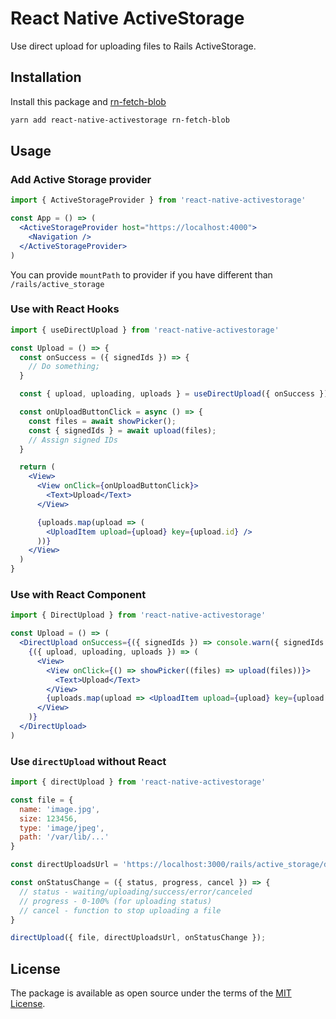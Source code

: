 # React Native ActiveStorage

Use direct upload for uploading files to Rails ActiveStorage.

## Installation

Install this package and [rn-fetch-blob](rn-fetch-blob)

```sh
yarn add react-native-activestorage rn-fetch-blob
```

## Usage

### Add Active Storage provider

```jsx
import { ActiveStorageProvider } from 'react-native-activestorage'

const App = () => (
  <ActiveStorageProvider host="https://localhost:4000">
    <Navigation />
  </ActiveStorageProvider>
)
```

You can provide `mountPath` to provider if you have different than `/rails/active_storage`

### Use with React Hooks

```jsx
import { useDirectUpload } from 'react-native-activestorage'

const Upload = () => {
  const onSuccess = ({ signedIds }) => {
    // Do something;
  }

  const { upload, uploading, uploads } = useDirectUpload({ onSuccess });

  const onUploadButtonClick = async () => {
    const files = await showPicker();
    const { signedIds } = await upload(files);
    // Assign signed IDs
  }

  return (
    <View>
      <View onClick={onUploadButtonClick}>
        <Text>Upload</Text>
      </View>

      {uploads.map(upload => (
        <UploadItem upload={upload} key={upload.id} />
      ))}
    </View>
  )
}
```

### Use with React Component

```jsx
import { DirectUpload } from 'react-native-activestorage'

const Upload = () => (
  <DirectUpload onSuccess={({ signedIds }) => console.warn({ signedIds })}>
    {({ upload, uploading, uploads }) => (
      <View>
        <View onClick={() => showPicker((files) => upload(files))}>
          <Text>Upload</Text>
        </View>
        {uploads.map(upload => <UploadItem upload={upload} key={upload.id} />)}
      </View>
    )}
  </DirectUpload>
)
```

### Use `directUpload` without React

```js
import { directUpload } from 'react-native-activestorage'

const file = {
  name: 'image.jpg',
  size: 123456,
  type: 'image/jpeg',
  path: '/var/lib/...'
}

const directUploadsUrl = 'https://localhost:3000/rails/active_storage/direct_uploads';

const onStatusChange = ({ status, progress, cancel }) => {
  // status - waiting/uploading/success/error/canceled
  // progress - 0-100% (for uploading status)
  // cancel - function to stop uploading a file
}

directUpload({ file, directUploadsUrl, onStatusChange });
```

## License

The package is available as open source under the terms of the [MIT License][license].

[license]: https://raw.githubusercontent.com/jpalumickas/react-native-activestorage/master/LICENSE
[rn-fetch-blob]: https://github.com/joltup/rn-fetch-blob
